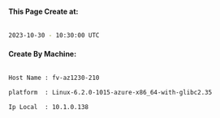
   
#### This Page Create at:

```bash

2023-10-30 - 10:30:00 UTC

```

#### Create By Machine:

```bash

Host Name : fv-az1230-210

platform  : Linux-6.2.0-1015-azure-x86_64-with-glibc2.35

Ip Local  : 10.1.0.138

```

